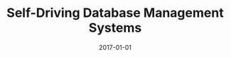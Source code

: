 ---
title: 'Self-Driving Database Management Systems'
collection: publications
permalink: /files/pavlo17-cidr.pdf
date: 2017-01-01
venue: 'Proceedings of CIDR'
paper_url: 'https://danavanaken.com/files/pavlo17-cidr.pdf'
citation: 'Andrew Pavlo, Gustavo Angulo, Joy Arulraj, Haibin Lin, Jiexi Lin, Lin Ma, Prashanth Menon, Todd C. Mowry, Matthew Perron, Ian Quah, Siddharth Santurkar, Anthony Tomasic, Skye Toor, <strong>Dana Van Aken</strong>, Ziqi Wang, Yingjun Wu, Ran Xian, Tieying Zhang.
<i>Proceedings of CIDR<\i>, 2017.'
---